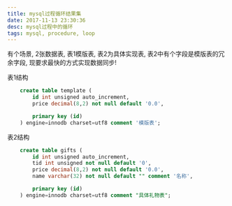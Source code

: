 ```yaml
---
title: mysql过程循环结果集
date: 2017-11-13 23:30:36
desc: mysql过程中的循环
tags: mysql, procedure, loop
---
```


有个场景, 2张数据表, 表1模版表, 表2为具体实现表, 表2中有个字段是模版表的冗余字段, 现要求最快的方式实现数据同步!

<!--more-->

表1结构

```sql
    create table template (
        id int unsigned auto_increment,
        price decimal(8,2) not null default '0.0',

        primary key (id)
    ) engine=innodb charset=utf8 comment '模版表';

```

表2结构

```sql
    create table gifts (
        id int unsigned auto_increment,
        tid int unsigned not null default '0',
        price decimal(8,2) not null default '0.0',
        name varchar(32) not null default "" comment '名称',

        primary key (id)
    ) engine=innodb charset=utf8 comment "具体礼物表";
```



